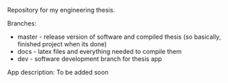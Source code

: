 Repository for my engineering thesis.

Branches:
 - master - release version of software and compiled thesis (so basically, finished project when its done)
 - docs - latex files and everything needed to compile them
 - dev - software development branch for thesis app

App description:
To be added soon

